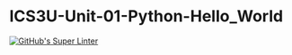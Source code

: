 # ICS3U-Unit-01-Python-Hello_World

[![GitHub's Super Linter](https://github.com/Joshua-Yeung-2/ICS3U-Unit-01-Python-Hello_World/workflows/GitHub's%20Super%20Linter/badge.svg)](https://github.com/Joshua-Yeung-2/ICS3U-Unit-01-Python-Hello_World/actions)
